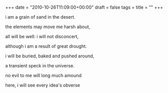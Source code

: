 +++
date = "2010-10-26T11:09:00+00:00"
draft = false
tags = 
title = ""
+++
<p>i am a grain of sand in the desert.</p>&#13;
<p>the elements may move me harsh about,</p>&#13;
<p>all will be well: i will not disconcert,</p>&#13;
<p>although i am a result of great drought.</p>&#13;
<p>i will be buried, baked and pushed around,</p>&#13;
<p>a transient speck in the universe.</p>&#13;
<p>no evil to me will long much amound</p>&#13;
<p>here, i will see every idea's obverse</p> 